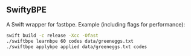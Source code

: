 ## SwiftyBPE

A Swift wrapper for fastbpe. Example (including flags for performance):

```bash
swift build -c release -Xcc -Ofast
./swiftbpe learnbpe 60 codes data/greeneggs.txt
./swiftbpe applybpe applied data/greeneggs.txt codes
```

